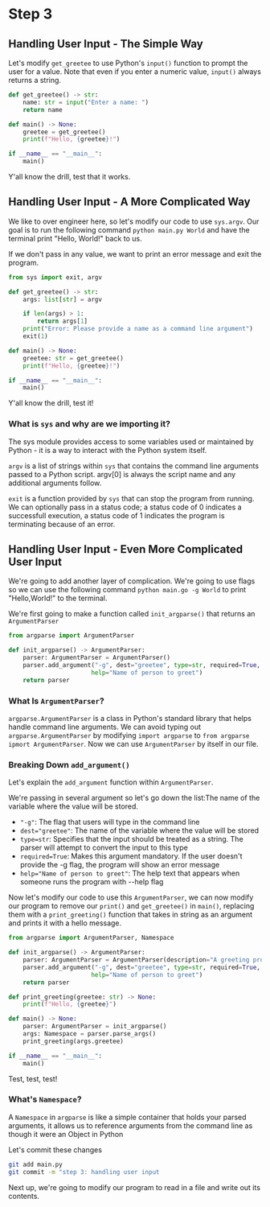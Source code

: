 # Step 3

## Handling User Input - The Simple Way

Let's modify `get_greetee` to use Python's `input()` function to prompt the user for a value. Note that even if you enter a numeric value, `input()` always returns a string.

```python
def get_greetee() -> str:
    name: str = input("Enter a name: ")
    return name

def main() -> None:
    greetee = get_greetee()
    print(f"Hello, {greetee}!")

if __name__ == "__main__":
    main()
```

Y'all know the drill, test that it works.

## Handling User Input - A More Complicated Way

We like to over engineer here, so let's modify our code to use `sys.argv`. Our goal is to run the following command `python main.py World` and have the terminal print "Hello, World!" back to us.

If we don't pass in any value, we want to print an error message and exit the program.

```python
from sys import exit, argv

def get_greetee() -> str:
    args: list[str] = argv

    if len(args) > 1:
        return args[1]
    print("Error: Please provide a name as a command line argument")
    exit(1)

def main() -> None:
    greetee: str = get_greetee()
    print(f"Hello, {greetee}!")

if __name__ == "__main__":
    main()
```

Y'all know the drill, test it!

### What is `sys` and why are we importing it?

The sys module provides access to some variables used or maintained by Python - it is a way to interact with the Python system itself.

`argv` is a list of strings within `sys` that contains the command line arguments passed to a Python script. argv[0] is always the script name and any additional arguments follow.

`exit` is a function provided by `sys` that can stop the program from running. We can optionally pass in a status code; a status code of 0 indicates a successfull execution, a status code of 1 indicates the program is terminating because of an error.

## Handling User Input - Even More Complicated User Input

We're going to add another layer of complication. We're going to use flags so we can use the following command `python main.go -g World` to print "Hello,World!" to the terminal.

We're first going to make a function called `init_argparse()` that returns an `ArgumentParser`

```python
from argparse import ArgumentParser

def init_argparse() -> ArgumentParser:
    parser: ArgumentParser = ArgumentParser()
    parser.add_argument("-g", dest="greetee", type=str, required=True,
                       help="Name of person to greet")
    return parser
```

### What Is `ArgumentParser`?

`argparse.ArgumentParser` is a class in Python's standard library that helps handle command line arguments. We can avoid typing out `argparse.ArgumentParser` by modifying `import argparse` to `from argparse ipmort ArgumentParser`. Now we can use `ArgumentParser` by itself in our file.

### Breaking Down `add_argument()`

Let's explain the `add_argument` function within `ArgumentParser`.

We're passing in several argument so let's go down the list:The name of the variable where the value will be stored.

- `"-g"`: The flag that users will type in the command line
- `dest="greetee"`: The name of the variable where the value will be stored
- `type=str`: Specifies that the input should be treated as a string. The parser will attempt to convert the input to this type
- `required=True`: Makes this argument mandatory. If the user doesn't provide the -g flag, the program will show an error message
- `help="Name of person to greet"`: The help text that appears when someone runs the program with --help flag

Now let's modify our code to use this `ArgumentParser`, we can now modify our program to remove our `print()` and `get_greetee()` in `main()`, replacing them with a `print_greeting()` function that takes in string as an argument and prints it with a hello message.

```python
from argparse import ArgumentParser, Namespace

def init_argparse() -> ArgumentParser:
    parser: ArgumentParser = ArgumentParser(description="A greeting program")
    parser.add_argument("-g", dest="greetee", type=str, required=True,
                       help="Name of person to greet")
    return parser

def print_greeting(greetee: str) -> None:
    print(f"Hello, {greetee}")

def main() -> None:
    parser: ArgumentParser = init_argparse()
    args: Namespace = parser.parse_args()
    print_greeting(args.greetee)

if __name__ == "__main__":
    main()
```

Test, test, test!

### What's `Namespace`?

A `Namespace` in `argparse` is like a simple container that holds your parsed arguments, it allows us to reference arguments from the command line as though it were an Object in Python

Let's commit these changes

```bash
git add main.py
git commit -m "step 3: handling user input
```

Next up, we're going to modify our program to read in a file and write out its contents.
